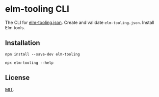 # elm-tooling CLI

The CLI for [elm-tooling.json]. Create and validate `elm-tooling.json`. Install Elm tools.

## Installation

```
npm install --save-dev elm-tooling
```

```
npx elm-tooling --help
```

## License

[MIT](LICENSE).

[elm-tooling.json]: https://github.com/lydell/elm-tooling.json

